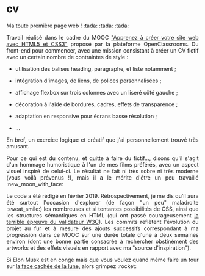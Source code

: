 # cv

<p align="justify">Ma toute première page web ! :tada: :tada: :tada:</p>

<p align="justify">Travail réalisé dans le cadre du MOOC <a href="https://openclassrooms.com/fr/courses/1603881-apprenez-a-creer-votre-site-web-avec-html5-et-css3">"Apprenez à créer votre site web avec HTML5 et CSS3"</a> proposé par la plateforme OpenClassrooms. Du front-end pour commencer, avec une mission consistant à créer un CV fictif avec un certain nombre de contraintes de style :</p>

<ul>
  <li><p align="justify">utilisation des balises heading, paragraphe, et liste notamment ;</p></li>
  <li><p align="justify">intégration d'images, de liens, de polices personnalisées ;</p></li>
  <li><p align="justify">affichage flexbox sur trois colonnes avec un liseré côté gauche ;</p></li>
  <li><p align="justify">décoration à l'aide de bordures, cadres, effets de transparence ;</p></li>
  <li><p align="justify">adaptation en responsive pour écrans basse résolution ;</p></li>
  <li><p align="justify">...</p></li>
</ul>

<p align="justify">En bref, un exercice logique et créatif que j'ai personnellement trouvé très amusant.</p>

<p align="justify">Pour ce qui est du contenu, et quitte à faire du fictif..., disons qu'il s'agit d'un hommage humoristique à l'un de mes films préférés, avec un aspect visuel inspiré de celui-ci. Le résultat ne fait ni très sobre ni très moderne (vous voilà prévenus !), mais il a le mérite d'être un peu travaillé :new_moon_with_face:</p>

<p align="justify">Le code a été rédigé en février 2019. Rétrospectivement, je me dis qu'il aura été surtout l'occasion d'explorer (de façon "un peu" maladroite :sweat_smile:) les nombreuses et si tentantes possibilités de CSS, ainsi que les structures sémantiques en HTML (qui ont passé courageusement <a href="https://validator.w3.org/">la terrible épreuve du validateur W3C</a>). Les commits reflètent l'évolution du projet au fur et à mesure des ajouts successifs correspondant à ma progression dans ce MOOC sur une durée totale d'une à deux semaines environ (dont une bonne partie consacrée à rechercher obstinément des artworks et des effets visuels en rapport avec ma "source d'inspiration").</p>

<p align="justify">Si Elon Musk est en congé mais que vous voulez quand même faire un tour sur <a href="https://vimeo.com/331575959">la face cachée de la lune,</a> alors grimpez :rocket:</p>
